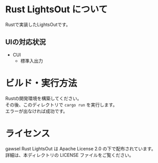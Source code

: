 # Rust LightsOut について
Rustで実装したLightsOutです。

## UIの対応状況
- CUI
  - 標準入出力

# ビルド・実行方法
Rustの開発環境を構築してください。  
その後、このディレクトリで `cargo run` を実行します。  
エラーが出なければ成功です。

# ライセンス
gawsel Rust LightsOut は Apache License 2.0 の下で配布されています。  
詳細は、本ディレクトリの LICENSE ファイルをご覧ください。